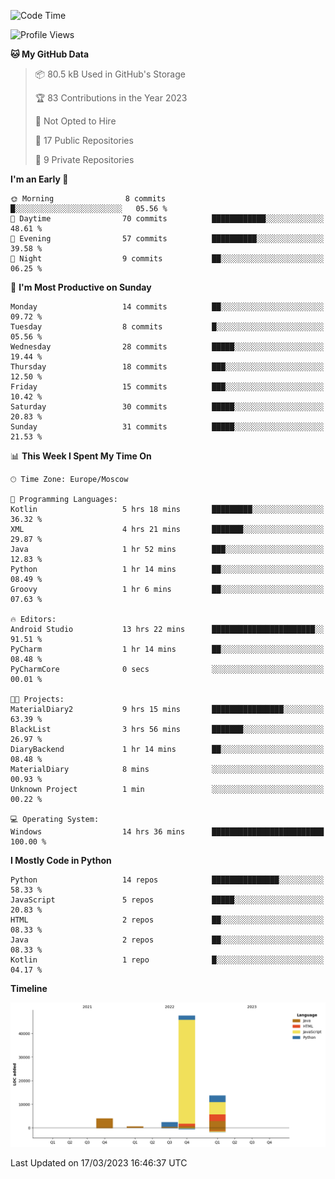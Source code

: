 <!--START_SECTION:waka-->
![Code Time](http://img.shields.io/badge/Code%20Time-52%20hrs%2056%20mins-blue)

![Profile Views](http://img.shields.io/badge/Profile%20Views-0-blue)

**🐱 My GitHub Data** 

> 📦 80.5 kB Used in GitHub's Storage 
 > 
> 🏆 83 Contributions in the Year 2023
 > 
> 🚫 Not Opted to Hire
 > 
> 📜 17 Public Repositories 
 > 
> 🔑 9 Private Repositories 
 > 
**I'm an Early 🐤** 

```text
🌞 Morning                8 commits           █░░░░░░░░░░░░░░░░░░░░░░░░   05.56 % 
🌆 Daytime                70 commits          ████████████░░░░░░░░░░░░░   48.61 % 
🌃 Evening                57 commits          ██████████░░░░░░░░░░░░░░░   39.58 % 
🌙 Night                  9 commits           ██░░░░░░░░░░░░░░░░░░░░░░░   06.25 % 
```
📅 **I'm Most Productive on Sunday** 

```text
Monday                   14 commits          ██░░░░░░░░░░░░░░░░░░░░░░░   09.72 % 
Tuesday                  8 commits           █░░░░░░░░░░░░░░░░░░░░░░░░   05.56 % 
Wednesday                28 commits          █████░░░░░░░░░░░░░░░░░░░░   19.44 % 
Thursday                 18 commits          ███░░░░░░░░░░░░░░░░░░░░░░   12.50 % 
Friday                   15 commits          ███░░░░░░░░░░░░░░░░░░░░░░   10.42 % 
Saturday                 30 commits          █████░░░░░░░░░░░░░░░░░░░░   20.83 % 
Sunday                   31 commits          █████░░░░░░░░░░░░░░░░░░░░   21.53 % 
```


📊 **This Week I Spent My Time On** 

```text
🕑︎ Time Zone: Europe/Moscow

💬 Programming Languages: 
Kotlin                   5 hrs 18 mins       █████████░░░░░░░░░░░░░░░░   36.32 % 
XML                      4 hrs 21 mins       ███████░░░░░░░░░░░░░░░░░░   29.87 % 
Java                     1 hr 52 mins        ███░░░░░░░░░░░░░░░░░░░░░░   12.83 % 
Python                   1 hr 14 mins        ██░░░░░░░░░░░░░░░░░░░░░░░   08.49 % 
Groovy                   1 hr 6 mins         ██░░░░░░░░░░░░░░░░░░░░░░░   07.63 % 

🔥 Editors: 
Android Studio           13 hrs 22 mins      ███████████████████████░░   91.51 % 
PyCharm                  1 hr 14 mins        ██░░░░░░░░░░░░░░░░░░░░░░░   08.48 % 
PyCharmCore              0 secs              ░░░░░░░░░░░░░░░░░░░░░░░░░   00.01 % 

🐱‍💻 Projects: 
MaterialDiary2           9 hrs 15 mins       ████████████████░░░░░░░░░   63.39 % 
BlackList                3 hrs 56 mins       ███████░░░░░░░░░░░░░░░░░░   26.97 % 
DiaryBackend             1 hr 14 mins        ██░░░░░░░░░░░░░░░░░░░░░░░   08.48 % 
MaterialDiary            8 mins              ░░░░░░░░░░░░░░░░░░░░░░░░░   00.93 % 
Unknown Project          1 min               ░░░░░░░░░░░░░░░░░░░░░░░░░   00.22 % 

💻 Operating System: 
Windows                  14 hrs 36 mins      █████████████████████████   100.00 % 
```

**I Mostly Code in Python** 

```text
Python                   14 repos            ███████████████░░░░░░░░░░   58.33 % 
JavaScript               5 repos             █████░░░░░░░░░░░░░░░░░░░░   20.83 % 
HTML                     2 repos             ██░░░░░░░░░░░░░░░░░░░░░░░   08.33 % 
Java                     2 repos             ██░░░░░░░░░░░░░░░░░░░░░░░   08.33 % 
Kotlin                   1 repo              █░░░░░░░░░░░░░░░░░░░░░░░░   04.17 % 
```



**Timeline**

![Lines of Code chart](https://raw.githubusercontent.com/Adlemex/Adlemex/main/assets/bar_graph.png)


 Last Updated on 17/03/2023 16:46:37 UTC
<!--END_SECTION:waka-->
